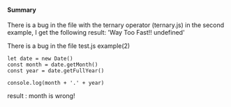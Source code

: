 #### Summary

There is a bug in the file with the ternary operator (ternary.js) in the second example, I get the following result: 'Way Too Fast!! undefined'

There is a bug in the file test.js example(2) 

````
let date = new Date()
const month = date.getMonth()
const year = date.getFullYear()

console.log(month + '.' + year)

````
result : month is wrong! 